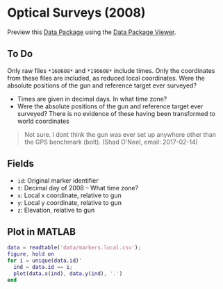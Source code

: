 # Optical Surveys (2008)

Preview this [Data Package](http://specs.frictionlessdata.io/data-packages/) using the [Data Package Viewer](http://data.okfn.org/tools/view?url=https://raw.githubusercontent.com/ezwelty/cg-data/master/optical-surveys-2008).

## To Do

Only raw files `*160608*` and `*190608*` include times. Only the coordinates from these files are included, as reduced local coordinates.
Were the absolute positions of the gun and reference target ever surveyed?

- Times are given in decimal days. In what time zone?
- Were the absolute positions of the gun and reference target ever surveyed? There is no evidence of these having been transformed to world coordinates

> Not sure. I dont think the gun was ever set up anywhere other than the GPS benchmark (bolt). (Shad O'Neel, email: 2017-02-14)

## Fields

- `id`: Original marker identifier
- `t`: Decimal day of 2008 – What time zone?
- `x`: Local x coordinate, relative to gun
- `y`: Local y coordinate, relative to gun
- `z`: Elevation, relative to gun

## Plot in MATLAB

```matlab
data = readtable('data/markers.local.csv');
figure, hold on
for i = unique(data.id)'
  ind = data.id == i;
  plot(data.x(ind), data.y(ind), '.')
end
```
